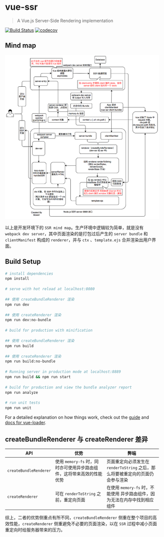 # vue-ssr

> A Vue.js Server-Side Rendering implementation

[![Build Status](https://travis-ci.org/lbwa/vue-ssr.svg?branch=master)](https://travis-ci.org/lbwa/vue-ssr)
[![codecov](https://codecov.io/gh/lbwa/vue-ssr/branch/master/graph/badge.svg)](https://codecov.io/gh/lbwa/vue-ssr)

## Mind map

![mind-map][mind-map]

以上是开发环境下的 `SSR mind map`。生产环境中逻辑较为简单，就是没有 `webpack dev server`，其中页面渲染的是打包过后产生的 `server bundle` 和 `clientManifest` 构成的 `renderer`，并与 `ctx` 、`template.ejs` 合并渲染出用户界面。

[mind-map]:https://raw.githubusercontent.com/lbwa/vue-ssr/master/SSR%20mind%20map.png

## Build Setup

``` bash
# install dependencies
npm install

# serve with hot reload at localhost:8080

## 使用 createBundleRenderer 渲染
npm run dev

## 使用 createRenderer 渲染
npm run dev:no-bundle

# build for production with minification

## 使用 createBundleRenderer 渲染
npm run build

## 使用 createRenderer 渲染
npm run build:no-bundle

# Running server in production mode at localhost:8889
npm run build && npm run start

# build for production and view the bundle analyzer report
npm run analyze

# run unit tests
npm run unit
```

For a detailed explanation on how things work, check out the [guide](http://vuejs-templates.github.io/webpack/) and [docs for vue-loader](http://vuejs.github.io/vue-loader).

## createBundleRenderer 与 createRenderer 差异

| API | 优势 | 弊端 |
| --- | ---- | ---- |
| `createBundleRenderer` | 使用 `memory-fs` 时，同时亦可使用异步路由组件，这将带来高效的性能优势  | 页面重定向必须发生在 `renderToString` 之后，那么将要被重定向的页面仍会参与渲染 |
| `createRenderer` | 可在 `renderToString` 之前，重定向页面 | 在使用 `memory-fs` 时，不能使用 异步路由组件，因为无法在内存中找到相应组件 |

综上，二者的优势侧重点有所不同，`createBundleRenderer` 侧重在整个项目的高效性能，`createRenderer` 侧重避免不必要的页面渲染，以在 `SSR` 过程中减小页面重定向时给服务器带来的压力。
